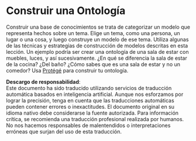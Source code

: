 # Construir una Ontología

Construir una base de conocimientos se trata de categorizar un modelo que representa hechos sobre un tema. Elige un tema, como una persona, un lugar o una cosa, y luego construye un modelo de ese tema. Utiliza algunas de las técnicas y estrategias de construcción de modelos descritas en esta lección. Un ejemplo podría ser crear una ontología de una sala de estar con muebles, luces, y así sucesivamente. ¿En qué se diferencia la sala de estar de la cocina? ¿Del baño? ¿Cómo sabes que es una sala de estar y no un comedor? Usa [Protégé](https://protege.stanford.edu/) para construir tu ontología.

**Descargo de responsabilidad**:  
Este documento ha sido traducido utilizando servicios de traducción automática basados en inteligencia artificial. Aunque nos esforzamos por lograr la precisión, tenga en cuenta que las traducciones automáticas pueden contener errores o inexactitudes. El documento original en su idioma nativo debe considerarse la fuente autorizada. Para información crítica, se recomienda una traducción profesional realizada por humanos. No nos hacemos responsables de malentendidos o interpretaciones erróneas que surjan del uso de esta traducción.